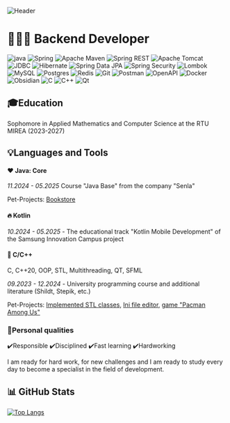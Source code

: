 ![Header](assets/aboutGIF.gif)

# 👨🏻‍💻 Backend Developer

![java](https://img.shields.io/badge/Java-%23ED8B00.svg?&style=for-the-badge&logo=openjdk&logoColor=white)
![Spring](https://img.shields.io/badge/Spring-6DB33F?style=for-the-badge&logo=spring&logoColor=white)
![Apache Maven](https://img.shields.io/badge/Apache%20Maven-C71A36?style=for-the-badge&logo=Apache%20Maven&logoColor=white)
![Spring REST](https://img.shields.io/badge/Spring%20REST-6DB33F?style=for-the-badge&logo=spring&logoColor=fff)
![Apache Tomcat](https://img.shields.io/badge/Apache%20Tomcat-F8DC75?style=for-the-badge&logo=apachetomcat&logoColor=000)
![JDBC](https://img.shields.io/badge/JDBC-007396?style=for-the-badge&logo=java&logoColor=white)
![Hibernate](https://img.shields.io/badge/Hibernate-59666C?style=for-the-badge&logo=Hibernate&logoColor=white)
![Spring Data JPA](https://img.shields.io/badge/Spring%20Data%20JPA-6DB33F?style=for-the-badge&logo=spring&logoColor=fff)
![Spring Security](https://img.shields.io/badge/Spring%20Security-6DB33F?style=for-the-badge&logo=spring&logoColor=fff)
![Lombok](https://img.shields.io/badge/lombok-green?style=for-the-badge&logo=flask&logoColor=white)
![MySQL](https://img.shields.io/badge/mysql-4479A1.svg?style=for-the-badge&logo=mysql&logoColor=white)
![Postgres](https://img.shields.io/badge/postgres-%23316192.svg?style=for-the-badge&logo=postgresql&logoColor=white)
![Redis](https://img.shields.io/badge/redis-%23DD0031.svg?style=for-the-badge&logo=redis&logoColor=white)
![Git](https://img.shields.io/badge/git-%23F05033.svg?style=for-the-badge&logo=git&logoColor=white)
![Postman](https://img.shields.io/badge/Postman-FF6C37?style=for-the-badge&logo=postman&logoColor=fff)
![OpenAPI](https://img.shields.io/badge/OpenAPI-000000?style=for-the-badge&logo=openapiinitiative&logoColor=white)
![Docker](https://img.shields.io/badge/docker-%230db7ed.svg?style=for-the-badge&logo=docker&logoColor=white)
![Obsidian](https://img.shields.io/badge/Obsidian-%23483699.svg?style=for-the-badge&logo=obsidian&logoColor=white)
![C](https://img.shields.io/badge/C-A8B9CC?style=for-the-badge&logo=c&logoColor=000)
![C++](https://img.shields.io/badge/C++-00599C?style=for-the-badge&logo=cplusplus&logoColor=fff)
![Qt](https://img.shields.io/badge/Qt-41CD52?style=for-the-badge&logo=qt&logoColor=fff)

## 🎓Education
Sophomore in Applied Mathematics and Computer Science at the RTU MIREA (2023-2027)

## 💡Languages and Tools

#### ❤️ Java: Core
*11.2024 - 05.2025* Course "Java Base" from the company "Senla"

Pet-Projects: [Bookstore](https://github.com/nemk0ff/SenlaCourse/tree/main/4)

#### 🔥 Kotlin
*10.2024 - 05.2025* - The educational track "Kotlin Mobile Development" of the Samsung Innovation Campus project
#### 🧠 C/C++
C, C++20, OOP, STL, Multithreading, QT, SFML

*09.2023 - 12.2024* - University programming course and additional literature (Shildt, Stepik, etc.)

Pet-Projects: [Implemented STL classes](https://github.com/nemk0ff/DataStructures), [Ini file editor](https://github.com/nemk0ff/Ini-Editor), [game "Pacman Among Us"](https://github.com/nemk0ff/Pacman-Among-Us) 

### 💪Personal qualities
✔️Responsible ✔️Disciplined ✔️Fast learning ✔️Hardworking

I am ready for hard work, for new challenges and I am ready to study every day to become a specialist in the field of development.
## 📊 GitHub Stats
<!-- STATS --><!-- STATS -->
[![Top Langs](https://github-readme-stats.vercel.app/api/top-langs/?username=nemk0ff&layout=compact&theme=dark&hide_border=true&show_icons=true)](https://github.com/nemk0ff)
